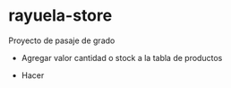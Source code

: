# rayuela-store
Proyecto de pasaje de grado


- Agregar valor cantidad o stock a la tabla de productos

- Hacer 